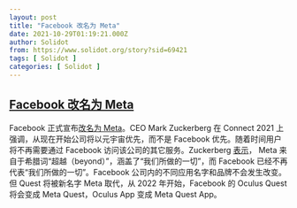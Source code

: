 ```yaml
---
layout: post
title: "Facebook 改名为 Meta"
date: 2021-10-29T01:19:21.000Z
author: Solidot
from: https://www.solidot.org/story?sid=69421
tags: [ Solidot ]
categories: [ Solidot ]
---
```

<!--1635470361000-->
[Facebook 改名为 Meta](https://www.solidot.org/story?sid=69421)
------

<div>
Facebook 正式宣布<a href="https://about.facebook.com/meta/" target="_blank">改名为 Meta</a>。CEO Mark Zuckerberg 在 Connect 2021 上强调，从现在开始公司将以元宇宙优先，而不是 Facebook 优先。随着时间用户将不再需要通过 Facebook 访问该公司的其它服务。Zuckerberg <a href="https://arstechnica.com/tech-policy/2021/10/facebooks-rebrands-as-meta-amid-a-new-metaverse-first-outlook/">表示</a>， Meta 来自于希腊词“超越（beyond）”，涵盖了“我们所做的一切”，而 Facebook 已经不再代表“我们所做的一切”。Facebook 公司内的不同应用名字和品牌不会发生改变。但 Quest 将被新名字 Meta 取代，从 2022 年开始，Facebook 的 Oculus Quest 将会变成 Meta Quest，Oculus App 变成 Meta Quest App。
</div>
